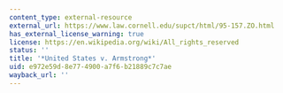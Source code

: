 ```yaml
---
content_type: external-resource
external_url: https://www.law.cornell.edu/supct/html/95-157.ZO.html
has_external_license_warning: true
license: https://en.wikipedia.org/wiki/All_rights_reserved
status: ''
title: '*United States v. Armstrong*'
uid: e972e59d-8e77-4900-a7f6-b21889c7c7ae
wayback_url: ''
---
```

